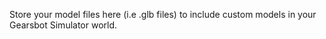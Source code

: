 Store your model files here (i.e .glb files) to include custom models in your Gearsbot Simulator world.
